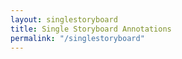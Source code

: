 ```yaml
---
layout: singlestoryboard
title: Single Storyboard Annotations
permalink: "/singlestoryboard"
---
```

